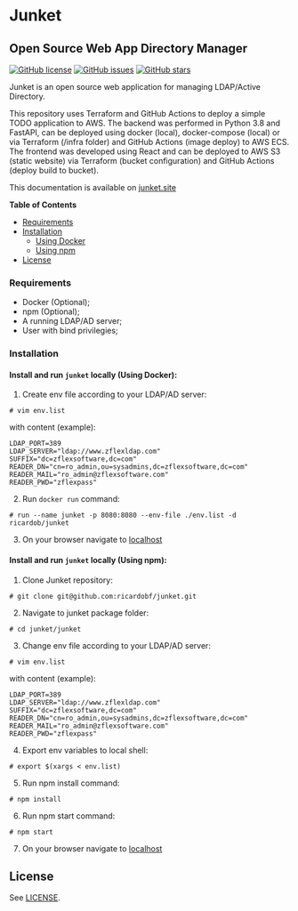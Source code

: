# Junket 

## Open Source Web App Directory Manager

[![GitHub license](https://img.shields.io/github/license/ricardobf/junket)](https://github.com/ricardobf/junket/blob/production/LICENSE)
[![GitHub issues](https://img.shields.io/github/issues/ricardobf/junket)](https://github.com/ricardobf/junket/issues)
[![GitHub stars](https://img.shields.io/github/stars/ricardobf/junket)](https://github.com/ricardobf/junket/stargazers)

Junket is an open source web application for managing LDAP/Active Directory.


This repository uses Terraform and GitHub Actions to deploy a simple TODO application to AWS.
The backend was performed in Python 3.8 and FastAPI, can be deployed using docker (local),
docker-compose (local) or via Terraform (/infra folder) and GitHub Actions (image deploy) to AWS ECS. 
The frontend was developed using React and can be deployed to AWS S3 (static website) via Terraform 
(bucket configuration) and GitHub Actions (deploy build to bucket).

This documentation is available on [junket.site](https://junket.site)

**Table of Contents**

- [Requirements](#requirements)
- [Installation](#installation)
  * [Using Docker](#installationdocker)
  * [Using npm](#installationnpm)
- [License](#license)

### Requirements

- Docker (Optional);
- npm (Optional);
- A running LDAP/AD server;
- User with bind privilegies;

### Installation

#### Install and run `junket` locally (Using Docker): <a name="installationdocker"></a>

1. Create env file according to your LDAP/AD server:
```shell
# vim env.list
```
  with content (example):
```
LDAP_PORT=389
LDAP_SERVER="ldap://www.zflexldap.com"
SUFFIX="dc=zflexsoftware,dc=com"
READER_DN="cn=ro_admin,ou=sysadmins,dc=zflexsoftware,dc=com"
READER_MAIL="ro_admin@zflexsoftware.com"
READER_PWD="zflexpass"
```

2. Run `docker run` command:
```shell
# run --name junket -p 8080:8080 --env-file ./env.list -d ricardob/junket
```

3. On your browser navigate to [localhost](http://localhost)


#### Install and run `junket` locally (Using npm): <a name="installationnpm"></a>

1. Clone Junket repository:
```shell
# git clone git@github.com:ricardobf/junket.git
```

2. Navigate to junket package folder:
```shell
# cd junket/junket
```

3. Change env file according to your LDAP/AD server:
```shell
# vim env.list
```
  with content (example):
```
LDAP_PORT=389
LDAP_SERVER="ldap://www.zflexldap.com"
SUFFIX="dc=zflexsoftware,dc=com"
READER_DN="cn=ro_admin,ou=sysadmins,dc=zflexsoftware,dc=com"
READER_MAIL="ro_admin@zflexsoftware.com"
READER_PWD="zflexpass"
```

4. Export env variables to local shell:
```shell
# export $(xargs < env.list)
```

5. Run npm install command:
```shell
# npm install
```

6. Run npm start command:
```shell
# npm start
```

7. On your browser navigate to [localhost](http://localhost)

## License

See [LICENSE](https://github.com/ricardobf/junket/LICENSE).
